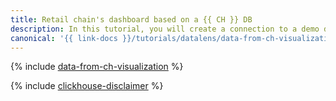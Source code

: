```yaml
---
title: Retail chain's dashboard based on a {{ CH }} DB
description: In this tutorial, you will create a connection to a demo data source and set up a dashboard to analyze sales analytics for a Moscow retail chain.
canonical: '{{ link-docs }}/tutorials/datalens/data-from-ch-visualization'
---
```


{% include [data-from-ch-visualization](../../_tutorials/datalens/data-from-ch-visualization.md) %}

{% include [clickhouse-disclaimer](../../_includes/clickhouse-disclaimer.md) %}
